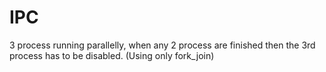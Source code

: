 # IPC
3 process running parallelly, when any 2 process are finished then the 3rd process has to be disabled. (Using only fork_join)
